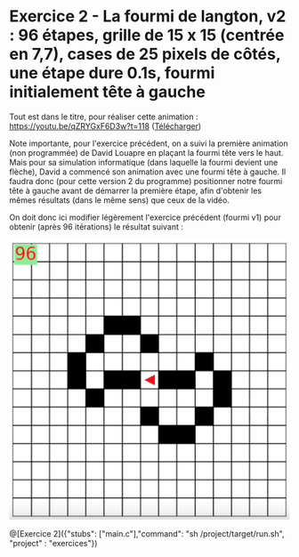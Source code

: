 # Exercice 2 - La fourmi de langton, v2 : 96 étapes, grille de 15 x 15 (centrée en 7,7), cases de 25 pixels de côtés, une étape dure 0.1s, fourmi initialement tête à gauche

Tout est dans le titre, pour réaliser cette animation : https://youtu.be/qZRYGxF6D3w?t=118 ([Télécharger](https://github.com/pworontzoff/playground-AnimPaper-Ant/blob/master/markdowns/videos/animEx2.mp4?raw=true))

Note importante, pour l'exercice précédent, on a suivi la première animation (non programmée) de David Louapre en plaçant la fourmi tête vers le haut. Mais pour sa simulation informatique (dans laquelle la fourmi devient une flèche), David a commencé son animation avec une fourmi tête à gauche. Il faudra donc (pour cette version 2 du programme) positionner notre fourmi tête à gauche avant de démarrer la première étape, afin d'obtenir les mêmes résultats (dans le même sens) que ceux de la vidéo.

On doit donc ici modifier légèrement l'exercice précédent (fourmi v1) pour obtenir (après 96 itérations) le résultat suivant :

![fourmi2](img/ex2.png)

@[Exercice 2]({"stubs": ["main.c"],"command": "sh /project/target/run.sh", "project" : "exercices"})
